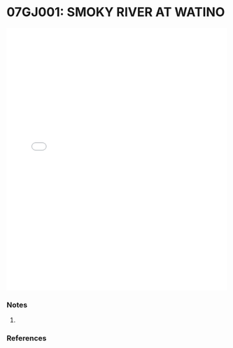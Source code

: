 # 07GJ001: SMOKY RIVER AT WATINO

<iframe src="/_static/stations/07GJ001_fdc.html" width="100%" height="600" frameborder="0"></iframe>

### Notes
1. 

### References


